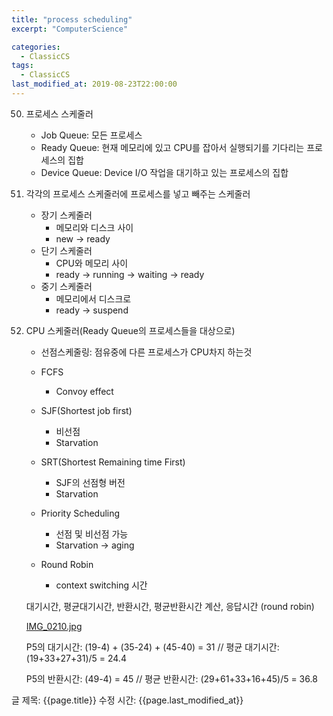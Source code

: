 ```yaml
---
title: "process scheduling"
excerpt: "ComputerScience"

categories:
  - ClassicCS
tags:
  - ClassicCS
last_modified_at: 2019-08-23T22:00:00
---
```


50. 프로세스 스케줄러
    - Job Queue: 모든 프로세스
    - Ready Queue: 현재 메모리에 있고 CPU를 잡아서 실행되기를 기다리는 프로세스의 집합
    - Device Queue: Device I/O 작업을 대기하고 있는 프로세스의 집합
51. 각각의 프로세스 스케줄러에 프로세스를 넣고 빼주는 스케줄러
    - 장기 스케줄러
        - 메모리와 디스크 사이
        - new → ready
    - 단기 스케줄러
        - CPU와 메모리 사이
        - ready → running → waiting → ready
    - 중기 스케줄러
        - 메모리에서 디스크로
        - ready → suspend

    [](https://www.notion.so/6ee1b8ed43fa4cac8205d0ea9f128da2#0f5329e4218648d0b8ef2e3e141e3836)

52. CPU 스케줄러(Ready Queue의 프로세스들을 대상으로)
    - 선점스케줄링: 점유중에 다른 프로세스가 CPU차지 하는것

    - FCFS
        - Convoy effect
    - SJF(Shortest job first)
        - 비선점
        - Starvation
    - SRT(Shortest Remaining time First)
        - SJF의 선점형 버전
        - Starvation
    - Priority Scheduling
        - 선점 및 비선점 가능
        - Starvation → aging
    - Round Robin
        - context switching 시간

    대기시간, 평균대기시간, 반환시간, 평균반환시간 계산, 응답시간 (round robin)

    [IMG_0210.jpg](https://www.notion.so/6ee1b8ed43fa4cac8205d0ea9f128da2#3698cf7fde08472a83180936796aee9a)

    P5의 대기시간: (19-4) + (35-24) + (45-40) = 31 // 평균 대기시간: (19+33+27+31)/5 = 24.4

    P5의 반환시간: (49-4) = 45 // 평균 반환시간: (29+61+33+16+45)/5 = 36.8

글 제목: {{page.title}}
수정 시간: {{page.last_modified_at}}
